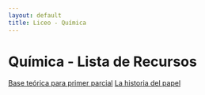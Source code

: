 ```yaml
---
layout: default
title: Liceo - Química
---
```


<body>
<div class="container">
    <h1>Química - Lista de Recursos</h1>
    <a class="button" href="parcialquimica/">Base teórica para primer parcial</a>
    <a class="button" href="historiadelpapel/">La historia del papel</a>
       
</div>
</body>